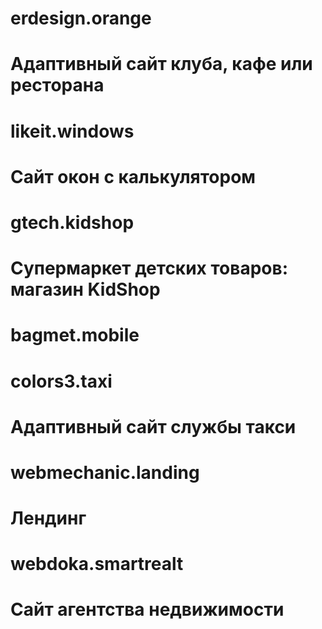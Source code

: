 # erdesign.orange
# Адаптивный сайт клуба, кафе или ресторана

# likeit.windows
# Сайт окон с калькулятором

# gtech.kidshop
# Супермаркет детских товаров: магазин KidShop

# bagmet.mobile


# colors3.taxi
# Адаптивный сайт службы такси

# webmechanic.landing
# Лендинг

# webdoka.smartrealt
# Сайт агентства недвижимости